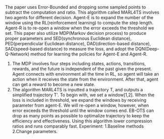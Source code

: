 The paper uses Error-Bounded and dropping some sampled points to subtract the computation and ratio. This algorithm called MARL4TS involves two agents for different decision. Agent-E is to expand the number of the window using the RL(reinforcement learning) to compute the step length. Agent-R is to re-open a window when the error exceeds the threshold we set. This paper also utilize MDP(Markov decision process) to produce proper parameters and SED(synchronous Euclidean distance), PED(perpendicular Euclidean distance), DAD(direction-based distance), SAD(speed-based distance) to measure the loss, and adopt the DQN(Deep-Q-Network) method for learning the policies for Agent-E and Agent-R.
1.	The MDP involves four steps including states, actions, transitions, rewards, and the future is independent of the past given the present. Agent connects with environment all the time in RL, so agent will take an action when it receives the state from the environment. After that, agent can get a reward to become a new state.
2.	The algorithm MARL4TS is inputted a trajectory T, and outputs a simplified trajectory T'. To begin with, we set a window[1,2]. When the loss is included in threshold, we expand the windows by receiving parameter from agent-E. We will re-open a window, however, when error exceeds the threshold until the window comes end.
EB-OTS can drop as many points as possible to optimalize trajectory to keep the efficiency and effectiveness. Using this algorithm lower compression ratios and runs comparably fast.
Experiment: 1.Baseline methods 2.Change parameters.
